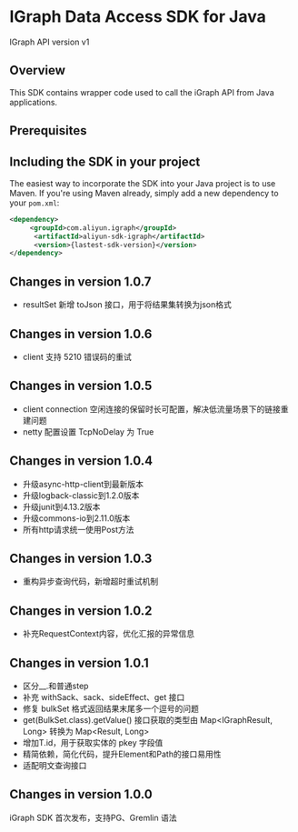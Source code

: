 IGraph Data Access SDK for Java
================================================

IGraph API version v1

Overview
--------
This SDK contains wrapper code used to call the iGraph API from Java applications.


Prerequisites
-------------


Including the SDK in your project
---------------------------------

The easiest way to incorporate the SDK into your Java project is to use Maven. If you're using Maven already, simply add a new dependency to your `pom.xml`:

```xml
<dependency>
     <groupId>com.aliyun.igraph</groupId>
      <artifactId>aliyun-sdk-igraph</artifactId>
      <version>{lastest-sdk-version}</version>
</dependency>
```
Changes in version 1.0.7
-----------------------
* resultSet 新增 toJson 接口，用于将结果集转换为json格式 

Changes in version 1.0.6
-----------------------
* client 支持 5210 错误码的重试

Changes in version 1.0.5
-----------------------
* client connection 空闲连接的保留时长可配置，解决低流量场景下的链接重建问题
* netty 配置设置 TcpNoDelay 为 True

Changes in version 1.0.4
-----------------------
* 升级async-http-client到最新版本
* 升级logback-classic到1.2.0版本
* 升级junit到4.13.2版本
* 升级commons-io到2.11.0版本
* 所有http请求统一使用Post方法

Changes in version 1.0.3
-----------------------
* 重构异步查询代码，新增超时重试机制

Changes in version 1.0.2
-----------------------
* 补充RequestContext内容，优化汇报的异常信息

Changes in version 1.0.1
-----------------------
* 区分__.和普通step
* 补充 withSack、sack、sideEffect、get 接口
* 修复 bulkSet 格式返回结果末尾多一个逗号的问题
* get(BulkSet.class).getValue() 接口获取的类型由 Map<IGraphResult, Long> 转换为 Map<Result, Long>
* 增加T.id，用于获取实体的 pkey 字段值
* 精简依赖，简化代码，提升Element和Path的接口易用性
* 适配明文查询接口

Changes in version 1.0.0
-----------------------
iGraph SDK 首次发布，支持PG、Gremlin 语法

